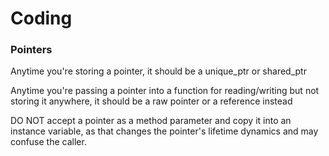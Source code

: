 # Coding

### Pointers

Anytime you're storing a pointer, it should be a unique_ptr or shared_ptr

Anytime you're passing a pointer into a function for reading/writing but not storing it anywhere, it should be a raw pointer or a reference instead

DO NOT accept a pointer as a method parameter and copy it into an instance variable, as that changes the pointer's lifetime dynamics and may confuse the caller.